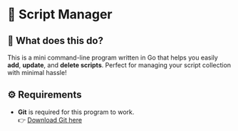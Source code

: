 # 📜 Script Manager

## 🤔 What does this do?

This is a mini command-line program written in Go that helps you easily **add**, **update**, and **delete scripts**. Perfect for managing your script collection with minimal hassle!

## ⚙️ Requirements
- **Git** is required for this program to work.  
  👉 [Download Git here](https://git-scm.com/downloads/win)